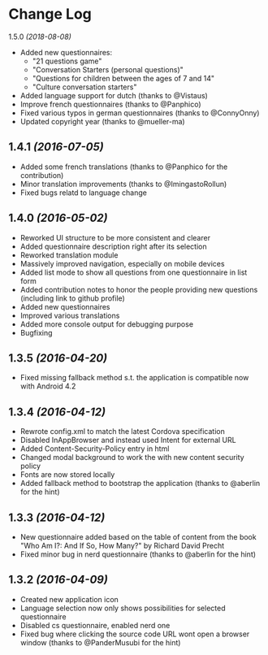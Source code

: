 Change Log
==========

1.5.0 *(2018-08-08)*

* Added new questionnaires:
  * "21 questions game"
  * "Conversation Starters (personal questions)"
  * "Questions for children between the ages of 7 and 14"
  * "Culture conversation starters"
* Added language support for dutch (thanks to @Vistaus)
* Improve french questionnaires (thanks to @Panphico)
* Fixed various typos in german questionnaires (thanks to @ConnyOnny)
* Updated copyright year (thanks to @mueller-ma)


1.4.1  *(2016-07-05)*
--------------------

* Added some french translations (thanks to @Panphico for the contribution)
* Minor translation improvements (thanks to @ImingastoRollun)
* Fixed bugs relatd to language change


1.4.0  *(2016-05-02)*
--------------------

* Reworked UI structure to be more consistent and clearer
* Added questionnaire description right after its selection
* Reworked translation module
* Massively improved navigation, especially on mobile devices
* Added list mode to show all questions from one questionnaire in list form
* Added contribution notes to honor the people providing new questions (including link to github profile)
* Added new questionnaires
* Improved various translations
* Added more console output for debugging purpose
* Bugfixing

1.3.5  *(2016-04-20)*
--------------------

* Fixed missing fallback method s.t. the application is compatible now with Android 4.2

1.3.4  *(2016-04-12)*
--------------------

* Rewrote config.xml to match the latest Cordova specification
* Disabled InAppBrowser and instead used Intent for external URL
* Added Content-Security-Policy entry in html
* Changed modal background to work the with new content security policy
* Fonts are now stored locally
* Added fallback method to bootstrap the application  (thanks to @aberlin for the hint)


1.3.3  *(2016-04-12)*
--------------------

* New questionnaire added based on the table of content from the book "Who Am I?: And If So, How Many?" by Richard David Precht
* Fixed minor bug in nerd questionnaire (thanks to @aberlin for the hint)


1.3.2  *(2016-04-09)*
--------------------

* Created new application icon
* Language selection now only shows possibilities for selected questionnaire
* Disabled cs questionnaire, enabled nerd one
* Fixed bug where clicking the source code URL wont open a browser window (thanks to @PanderMusubi for the hint)
